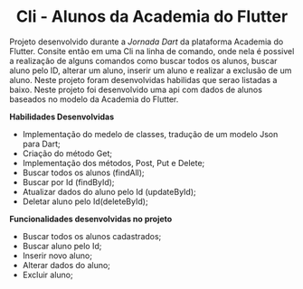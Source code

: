 <h1 align='center'>Cli - Alunos da Academia do Flutter</h1>

Projeto desenvolvido durante a *Jornada Dart* da plataforma Academia do Flutter. Consite então em uma Cli na linha de comando, onde nela é possivel a realização de alguns comandos como buscar todos os alunos, buscar aluno pelo ID, alterar um aluno, inserir um aluno e realizar a exclusão de um aluno. Neste projeto foram desenvolvidas habilidas que serao listadas a baixo. Neste projeto foi desenvolvido uma api com dados de alunos baseados no modelo da Academia do Flutter.

**Habilidades Desenvolvidas**

- Implementação do medelo de classes, tradução de um modelo Json para Dart;
- Criação do método Get;
- Implementação dos métodos, Post, Put e Delete;
- Buscar todos os alunos (findAll);
- Buscar por Id (findById);
- Atualizar dados do aluno pelo Id (updateById);
- Deletar aluno pelo Id(deleteById);

**Funcionalidades desenvolvidas no projeto**

- Buscar todos os alunos cadastrados;
- Buscar aluno pelo Id;
- Inserir novo aluno;
- Alterar dados do aluno;
- Excluir aluno;
